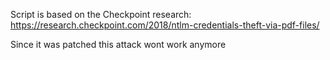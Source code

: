 Script is based on the Checkpoint research: https://research.checkpoint.com/2018/ntlm-credentials-theft-via-pdf-files/

Since it was patched this attack wont work anymore